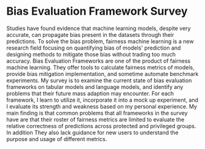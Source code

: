 # Bias Evaluation Framework Survey

Studies have found evidence that machine learning models, despite very accurate, can propagate bias present in the datasets through their predictions. To solve the bias problem, fairness machine learning is a new research field focusing on quantifying bias of models' prediction and designing methods to mitigate those bias without trading too much accuracy. Bias Evaluation Frameworks are one of the product of fairness machine learning. They offer tools to calculate fairness metrics of models, provide bias mitigation implementation, and sometime automate benchmark experiments. My survey is to examine the current state of bias evaluation frameworks on tabular models and language models, and identify any problems that their future mass adaption may encounter. For each framework, I learn to utilize it, incorporate it into a mock up experiment, and I evaluate its strength and weakness based on my personal experience. My main finding is that common problems that all frameworks in the survey have are that their roster of fairness metrics are limited to evaluate the relative correctness of predictions across protected and privileged groups. In addition They also lack guidance for new users to understand the purpose and usage of different metrics.
